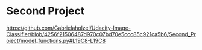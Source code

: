 # Second Project
https://github.com/Gabrielaholzel/Udacity-Image-Classifier/blob/4256f21506487d970c07bd70e5ccc85c921ca5b6/Second_Project/model_functions.py#L19C8-L19C8
